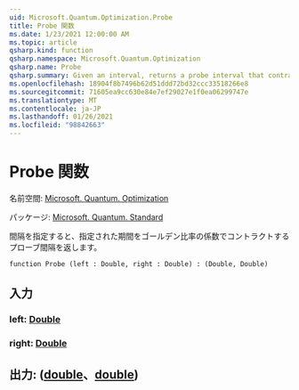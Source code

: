 ```yaml
---
uid: Microsoft.Quantum.Optimization.Probe
title: Probe 関数
ms.date: 1/23/2021 12:00:00 AM
ms.topic: article
qsharp.kind: function
qsharp.namespace: Microsoft.Quantum.Optimization
qsharp.name: Probe
qsharp.summary: Given an interval, returns a probe interval that contracts the given interval by a factor of the golden ratio.
ms.openlocfilehash: 18904f8b7496b62d51ddd72bd32ccc33518266e8
ms.sourcegitcommit: 71605ea9cc630e84e7ef29027e1f0ea06299747e
ms.translationtype: MT
ms.contentlocale: ja-JP
ms.lasthandoff: 01/26/2021
ms.locfileid: "98842663"
---
```

# <a name="probe-function"></a>Probe 関数

名前空間: [Microsoft. Quantum. Optimization](xref:Microsoft.Quantum.Optimization)

パッケージ: [Microsoft. Quantum. Standard](https://nuget.org/packages/Microsoft.Quantum.Standard)


間隔を指定すると、指定された期間をゴールデン比率の係数でコントラクトするプローブ間隔を返します。

```qsharp
function Probe (left : Double, right : Double) : (Double, Double)
```


## <a name="input"></a>入力

### <a name="left--double"></a>left: [Double](xref:microsoft.quantum.lang-ref.double)




### <a name="right--double"></a>right: [Double](xref:microsoft.quantum.lang-ref.double)





## <a name="output--doubledouble"></a>出力: ([double](xref:microsoft.quantum.lang-ref.double)、[double](xref:microsoft.quantum.lang-ref.double))


